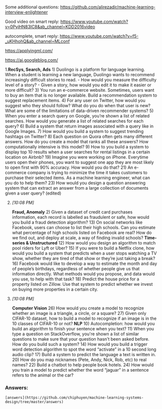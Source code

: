 Some additional questions: https://github.com/alirezadir/machine-learning-interview-enlightener

Good video on smart reply: https://www.youtube.com/watch?v=0PyiHN83IC8&ab_channel=KDD2016video

autocomplete, smart reply: https://www.youtube.com/watch?v=f5-_uKHhohQ&ab_channel=MLconf

https://applyingml.com/

https://ai.googleblog.com/

1.**RecSys, Search, Ads** 1) Duolingo is a platform for language learning. When a student is learning a new language, Duolingo wants to recommend increasingly difficult stories to read. - How would you measure the difficulty level of a story? - Given a story, how would you edit it to make it easier or more difficult? 3) You run an e-commerce website. Sometimes, users want to buy an item that is no longer available. Build a recommendation system to suggest replacement items. 4) For any user on Twitter, how would you suggest who they should follow? What do you do when that user is new? What are some of the limitations of data-driven recommender systems? 5) When you enter a search query on Google, you’re shown a list of related searches. How would you generate a list of related searches for each query? 6) Build a system that return images associated with a query like in Google Images. 7) How would you build a system to suggest trending hashtags on Twitter? 8) Each question on Quora often gets many different answers. How do you create a model that ranks all these answers? How computationally intensive is this model? 9) How to you build a system to display top 10 results when a user searches for rental listings in a certain location on Airbnb? 19) Imagine you were working on iPhone. Everytime users open their phones, you want to suggest one app they are most likely to open first with 90% accuracy. How would you do that? 21) An e-commerce company is trying to minimize the time it takes customers to purchase their selected items. As a machine learning engineer, what can you do to help them? 23) How would you design a question answering system that can extract an answer from a large collection of documents given a user query? (edited)
    
2.  _[_10:08 PM_]_
    
    **Fraud, Anomaly** 2) Given a dataset of credit card purchases information, each record is labelled as fraudulent or safe, how would you build a fraud detection algorithm? 13) On social networks like Facebook, users can choose to list their high schools. Can you estimate what percentage of high schools listed on Facebook are real? How do we find out, and deploy at scale, a way of finding invalid schools? **Time-series & Unstructured** 12) How would you design an algorithm to match pool riders for Lyft or Uber? 15) If you were to build a Netflix clone, how would you build a system that predicts when a user stops watching a TV show, whether they are tired of that show or they’re just taking a break? 16) Facebook would like to develop a way to estimate the month and day of people’s birthdays, regardless of whether people give us that information directly. What methods would you propose, and data would you use, to help with that task? 18) Predict the house price for a property listed on Zillow. Use that system to predict whether we invest on buying more properties in a certain city.
    
3.  _[_10:08 PM_]_
    
    **Computer Vision** 26) How would you create a model to recognize whether an image is a triangle, a circle, or a square? 27) Given only CIFAR-10 dataset, how to build a model to recognize if an image is in the 10 classes of CIFAR-10 or not? **NLP** 10) Autocompletion: how would you build an algorithm to finish your sentence when you text? 11) When you type a question on StackOverflow, you're shown a list of similar questions to make sure that your question hasn't been asked before. How do you build such a system? 14) How would you build a trigger word detection algorithm to spot the word “activate” in a 10 second long audio clip? 17) Build a system to predict the language a text is written in. 20) How do you map nicknames (Pete, Andy, Nick, Rob, etc) to real names? 22) Build a chatbot to help people book hotels. 24) How would you train a model to predict whether the word “jaguar” in a sentence refers to the animal or the car?

### Answers:
	[answers](https://github.com/chiphuyen/machine-learning-systems-design/tree/master/answers)
	